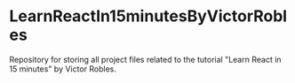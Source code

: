 # LearnReactIn15minutesByVictorRobles
Repository for storing all project files related to the tutorial "Learn React in 15 minutes" by Victor Robles.
